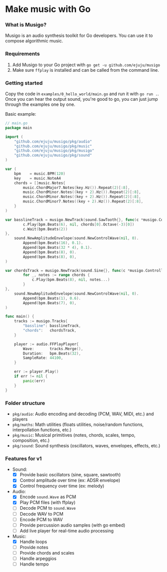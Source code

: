 # Make music with Go

### What is Musigo?

Musigo is an audio synthesis toolkit for Go developers. 
You can use it to compose algorithmic music.

### Requirements

1. Add Musigo to your Go project with `go get -u github.com/ejuju/musigo`
1. Make sure `ffplay` is installed and can be called from the command line.

### Getting started

Copy the code in `examples/0_hello_world/main.go` and run it with `go run .`.
Once you can hear the output sound, you're good to go, you can just jump through the examples one by one.

Basic example:
```go
// main.go
package main

import (
	"github.com/ejuju/musigo/pkg/audio"
	"github.com/ejuju/musigo/pkg/music"
	"github.com/ejuju/musigo/pkg/musigo"
	"github.com/ejuju/musigo/pkg/sound"
)

var (
	bpm    = music.BPM(120)
	key    = music.NoteA4
	chords = []music.Notes{
		music.ChordMajor7.Notes(key.Hz()).Repeat(2)[:8],
		music.ChordMinor.Notes((key + 2).Hz()).Repeat(2)[:8],
		music.ChordMinor.Notes((key + 2).Hz()).Repeat(2)[:8],
		music.ChordMinor7.Notes((key + 2).Hz()).Repeat(2)[:8],
	}
)

var basslineTrack = musigo.NewTrack(sound.SawTooth{}, func(c *musigo.Controller) {
		c.Play(bpm.Beats(6), nil, chords[0].Octave(-3)[0])
		c.Wait(bpm.Beats(2))
},
	sound.NewAmplitudeEnvelope(sound.NewControlWave(nil, 0).
		Append(bpm.Beats(16), 0.1).
		Append(bpm.Beats(32 * 4), 0.1).
		Append(bpm.Beats(8), 0).
		Append(bpm.Beats(8), 0),
)

var chordsTrack = musigo.NewTrack(sound.Sine{}, func(c *musigo.Controller) {
		for _, notes := range chords {
			c.Play(bpm.Beats(8), nil, notes...)
		}
},
	sound.NewAmplitudeEnvelope(sound.NewControlWave(nil, 0).
		Append(bpm.Beats(1), 0.6).
		Append(bpm.Beats(7), 0),
)

func main() {
	tracks := musigo.Tracks{
		"bassline": basslineTrack,
		"chords":   chordsTrack,
	}

	player := audio.FFPlayPlayer{
		Wave:       tracks.Merge(),
		Duration:   bpm.Beats(32),
		SampleRate: 44100,
	}

	err := player.Play()
	if err != nil {
		panic(err)
	}
}
```

### Folder structure

- `pkg/audio`: Audio encoding and decoding (PCM, WAV, MIDI, etc.) and players
- `pkg/maths`: Math utilities (floats utilities, noise/random functions, interpollation functions, etc.)
- `pkg/music`: Musical primitives (notes, chords, scales, tempo, composition, etc.)
- `pkg/sound`: Sound synthesis (oscillators, waves, envelopes, effects, etc.)

### Features for v1

- Sound:
    - [x] Provide basic oscillators (sine, square, sawtooth)
    - [x] Control amplitude over time (ex: ADSR envelope)
    - [x] Control frequency over time (ex: melody)
- Audio:
    - [x] Encode `sound.Wave` as PCM
    - [x] Play PCM files (with ffplay)
    - [ ] Decode PCM to `sound.Wave`
    - [ ] Decode WAV to PCM
    - [ ] Encode PCM to WAV
    - [ ] Provide percussion audio samples (with go embed)
	- [ ] Add live player for real-time audio processing
- Music:
    - [x] Handle loops
    - [ ] Provide notes
    - [ ] Provide chords and scales
    - [ ] Handle arpeggios
    - [ ] Handle tempo